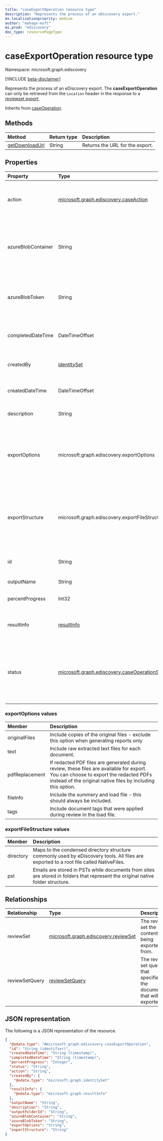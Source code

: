 ```yaml
---
title: "caseExportOperation resource type"
description: "Represents the process of an eDiscovery export."
ms.localizationpriority: medium
author: "mahage-msft"
ms.prod: "ediscovery"
doc_type: resourcePageType
---
```


# caseExportOperation resource type

Namespace: microsoft.graph.ediscovery

[!INCLUDE [beta-disclaimer](../../includes/beta-disclaimer.md)]

Represents the process of an eDiscovery export. The **caseExportOperation** can only be retrieved from the `Location` header in the response to a [reviewset export](../api/ediscovery-reviewset-export.md).

Inherits from [caseOperation](../resources/ediscovery-caseoperation.md).

## Methods

|Method|Return type|Description|
|:---|:---|:---|
|[getDownloadUrl](../api/ediscovery-caseexportoperation-getdownloadurl.md)|String| Returns the URL for the export.|

## Properties

|Property|Type|Description|
|:---|:---|:---|
|action|[microsoft.graph.ediscovery.caseAction](../resources/ediscovery-caseoperation.md#caseaction-values)| The case action for this entity will always be `contentExport`. Inherited from [caseOperation](../resources/ediscovery-caseoperation.md).|
|azureBlobContainer|String| The name of the Azure storage location where the export will be stored. This only applies to exports stored in your own Azure storage location. |
|azureBlobToken|String| The SAS token for the Azure storage location.  This only applies to exports stored in your own Azure storage location. |
|completedDateTime|DateTimeOffset| The date and time the export was completed.  Inherited from [caseOperation](../resources/ediscovery-caseoperation.md)|
|createdBy|[identitySet](../resources/identityset.md)| The user who initiated the export operation. Inherited from [caseOperation](../resources/ediscovery-caseoperation.md)|
|createdDateTime|DateTimeOffset| The date and time the export was created. Inherited from [caseOperation](../resources/ediscovery-caseoperation.md)|
|description|String| The description provided for the export. |
|exportOptions|microsoft.graph.ediscovery.exportOptions| The options provided for the export. See [reviewSet: export](../api/ediscovery-reviewset-export.md) for more details. Possible values are: `originalFiles`, `text`, `pdfReplacement`, `fileInfo`, `tags`.|
|exportStructure|microsoft.graph.ediscovery.exportFileStructure|The options provided that specify the structure of the export. See [reviewSet: export](../api/ediscovery-reviewset-export.md) for more details. Possible values are: `none`, `directory`, `pst`.|
|id|String| The ID for the operation. Read-only. Inherited from [caseOperation](../resources/ediscovery-caseoperation.md).|
|outputName|String| The name provided for the export.|
|percentProgress|Int32| The progress of the operation. Inherited from [caseOperation](../resources/ediscovery-caseoperation.md)|
|resultInfo|[resultInfo](../resources/resultinfo.md)|Contains success and failure-specific result information. Inherited from [caseOperation](../resources/ediscovery-caseoperation.md)|
|status|[microsoft.graph.ediscovery.caseOperationStatus](../resources/ediscovery-caseoperation.md#caseoperationstatus-values)|The status of the case operation. Inherited from [caseOperation](../resources/ediscovery-caseoperation.md). Possible values are: `notStarted`, `submissionFailed`, `running`, `succeeded`, `partiallySucceeded`, `failed`.|

### exportOptions values

|Member| Description |
|:---|:---|
|originalFiles| Include copies of the original files - exclude this option when generating reports only |
|text| Include raw extracted text files for each document. |
|pdfReplacement| If redacted PDF files are generated during review, these files are available for export. You can choose to export the redacted PDFs instead of the original native files by including this option. |
|fileInfo| Include the summery and load file - this should always be included. |
|tags| Include document tags that were applied during review in the load file. |

### exportFileStructure values

|Member| Description |
|:---|:---|
|directory| Maps to the condensed directory structure commonly used by eDiscovery tools. All files are exported to a root file called NativeFiles. |
|pst| Emails are stored in PSTs while documents from sites are stored in folders that represent the original native folder structure. |

## Relationships

|Relationship|Type|Description|
|:---|:---|:---|
|reviewSet|[microsoft.graph.ediscovery.reviewSet](../resources/ediscovery-reviewset.md)| The review set the content is being exported from. |
|reviewSetQuery|[reviewSetQuery](../resources/ediscovery-reviewsetquery.md)|The review set query that specifies the documents that will be exported.|

## JSON representation

The following is a JSON representation of the resource.
<!-- {
  "blockType": "resource",
  "keyProperty": "id",
  "@odata.type": "microsoft.graph.ediscovery.caseExportOperation",
  "baseType": "microsoft.graph.ediscovery.caseOperation",
  "openType": false
}
-->

``` json
{
  "@odata.type": "#microsoft.graph.ediscovery.caseExportOperation",
  "id": "String (identifier)",
  "createdDateTime": "String (timestamp)",
  "completedDateTime": "String (timestamp)",
  "percentProgress": "Integer",
  "status": "String",
  "action": "String",
  "createdBy": {
    "@odata.type": "microsoft.graph.identitySet"
  },
  "resultInfo": {
    "@odata.type": "microsoft.graph.resultInfo"
  },
  "outputName": "String",
  "description": "String",
  "outputFolderId": "String",
  "azureBlobContainer": "String",
  "azureBlobToken": "String",
  "exportOptions": "String",
  "exportStructure": "String"
}
```
